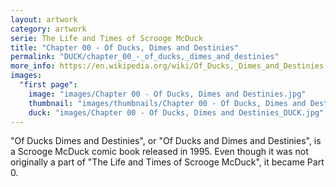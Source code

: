 ```yaml
---
layout: artwork
category: artwork
serie: The Life and Times of Scrooge McDuck
title: "Chapter 00 - Of Ducks, Dimes and Destinies"
permalink: "DUCK/chapter_00_-_of_ducks,_dimes_and_destinies"
more_info: https://en.wikipedia.org/wiki/Of_Ducks,_Dimes_and_Destinies
images:
  "first page":
    image: "images/Chapter 00 - Of Ducks, Dimes and Destinies.jpg"
    thumbnail: "images/thumbnails/Chapter 00 - Of Ducks, Dimes and Destinies.jpg"
    duck: "images/Chapter 00 - Of Ducks, Dimes and Destinies_DUCK.jpg"
---
```


"Of Ducks Dimes and Destinies", or "Of Ducks and Dimes and Destinies", is a Scrooge McDuck comic book released in 1995. Even though it was not originally a part of "The Life and Times of Scrooge McDuck", it became Part 0.
